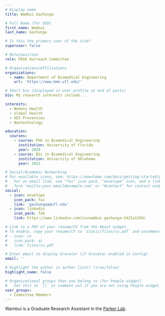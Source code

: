 ```yaml
---
# Display name
title: Wambui Gachunga

# Full Name (for SEO)
first_name: Wambui
last_name: Gachunga

# Is this the primary user of the site?
superuser: false

# Role/position
role: PASE Outreach Committee

# Organizations/Affiliations
organizations:
  - name: Department of Biomedical Engineering
    url: 'https://www.bme.ufl.edu/'

# Short bio (displayed in user profile at end of posts)
bio: My research interests include...

interests:
  - Womens Health
  - Global Health
  - HIV Prevention
  - Nantechnology

education:
  courses:
    - course: PhD in Biomedical Engineering
      institution: University of Florida
      year: 2028
    - course: BSc in Biomedical Engineering
      institution: University of Oklahoma
      year: 2022

# Social/Academic Networking
# For available icons, see: https://wowchemy.com/docs/getting-started/page-builder/#icons
#   For an email link, use "fas" icon pack, "envelope" icon, and a link in the
#   form "mailto:your-email@example.com" or "#contact" for contact widget.
social:
  - icon: envelope
    icon_pack: fas
    link: 'gachungaa@ufl.edu'
  - icon: linkedin
    icon_pack: fab
    link: https://www.linkedin.com/in/wambui-gachunga-5422a1169/

# Link to a PDF of your resume/CV from the About widget.
# To enable, copy your resume/CV to `static/files/cv.pdf` and uncomment the lines below.
# - icon: cv
#   icon_pack: ai
#   link: files/cv.pdf

# Enter email to display Gravatar (if Gravatar enabled in Config)
email: ''

# Highlight the author in author lists? (true/false)
highlight_name: false

# Organizational groups that you belong to (for People widget)
#   Set this to `[]` or comment out if you are not using People widget.
user_groups:
  - Committee Members
---
```


Wambui is a Graduate Research Assistant in the [Parker Lab](https://www.parkerhivlab.org/).
